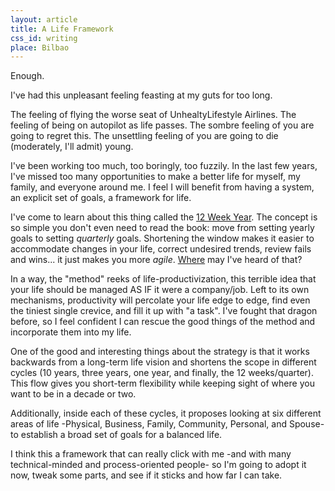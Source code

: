 ```yaml
---
layout: article
title: A Life Framework
css_id: writing
place: Bilbao
---
```


Enough.

I've had this unpleasant feeling feasting at my guts for too long. 

The feeling of flying the worse seat of UnhealtyLifestyle Airlines. The feeling of being on autopilot as life passes. The sombre feeling of you are going to regret this. The unsettling feeling of you are going to die (moderately, I'll admit) young. 

I've been working too much, too boringly, too fuzzily. In the last few years, I've missed too many opportunities to make a better life for myself, my family, and everyone around me. I feel I will benefit from having a system, an explicit set of goals, a framework for life.

I've come to learn about this thing called the [12 Week Year](https://www.goodreads.com/book/show/10009377-the-12-week-year). The concept is so simple you don't even need to read the book: move from setting yearly goals to setting _quarterly_ goals. Shortening the window makes it easier to accommodate changes in your life, correct undesired trends, review fails and wins... it just makes you more _agile_. [Where](https://www.wikiwand.com/en/Agile_software_development) may I've heard of that?

In a way, the "method" reeks of life-productivization, this terrible idea that your life should be managed AS IF it were a company/job. Left to its own mechanisms, productivity will percolate your life edge to edge, find even the tiniest single crevice, and fill it up with "a task". I've fought that dragon before, so I feel confident I can rescue the good things of the method and incorporate them into my life. 

One of the good and interesting things about the strategy is that it works backwards from a long-term life vision and shortens the scope in different cycles (10 years, three years, one year, and finally, the 12 weeks/quarter). This flow gives you short-term flexibility while keeping sight of where you want to be in a decade or two. 

Additionally, inside each of these cycles, it proposes looking at six different areas of life -Physical, Business, Family, Community, Personal, and Spouse- to establish a broad set of goals for a balanced life.

I think this a framework that can really click with me -and with many technical-minded and process-oriented people- so I'm going to adopt it now, tweak some parts, and see if it sticks and how far I can take. 
